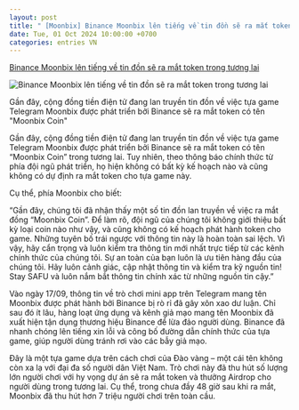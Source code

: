 ```yaml
---
layout: post
title: " [Moonbix] Binance Moonbix lên tiếng về tin đồn sẽ ra mắt token trong tương lai"
date: Tue, 01 Oct 2024 10:00:00 +0700
categories: entries VN
---
```

[Binance Moonbix lên tiếng về tin đồn sẽ ra mắt token trong tương lai](https://allinstation.com/binance-moonbix-len-tieng-ve-tin-don-se-ra-mat-token-trong-tuong-lai/)

![Binance Moonbix lên tiếng về tin đồn sẽ ra mắt token trong tương lai](https://allinstation.com/wp-content/uploads/2024/10/binance-moonbix.jpg)

Gần đây, cộng đồng tiền điện tử đang lan truyền tin đồn về việc tựa game Telegram Moonbix được phát triển bởi Binance sẽ ra mắt token có tên "Moonbix Coin"

Gần đây, cộng đồng tiền điện tử đang lan truyền tin đồn về việc tựa game Telegram Moonbix được phát triển bởi Binance sẽ ra mắt token có tên “Moonbix Coin” trong tương lai. Tuy nhiên, theo thông báo chính thức từ phía đội ngũ phát triển, họ hiện không có bất kỳ kế hoạch nào và cũng không có dự định ra mắt token cho tựa game này.

Cụ thể, phía Moonbix cho biết:

“Gần đây, chúng tôi đã nhận thấy một số tin đồn lan truyền về việc ra mắt đồng “Moonbix Coin”. Để làm rõ, đội ngũ của chúng tôi không giới thiệu bất kỳ loại coin nào như vậy, và cũng không có kế hoạch phát hành token cho game. Những tuyên bố trái ngược với thông tin này là hoàn toàn sai lệch. Vì vậy, hãy cẩn trọng và luôn kiểm tra thông tin mới nhất trực tiếp từ các kênh chính thức của chúng tôi. Sự an toàn của bạn luôn là ưu tiên hàng đầu của chúng tôi. Hãy luôn cảnh giác, cập nhật thông tin và kiểm tra kỹ nguồn tin! Stay SAFU và luôn nắm bắt thông tin chính xác từ những nguồn tin cậy.”

Vào ngày 17/09, thông tin về trò chơi mini app trên Telegram mang tên Moonbix được phát hành bởi Binance bị rò rỉ đã gây xôn xao dư luận. Chỉ sau đó ít lâu, hàng loạt ứng dụng và kênh giả mạo mang tên Moonbix đã xuất hiện tận dụng thương hiệu Binance để lừa đảo người dùng. Binance đã nhanh chóng lên tiếng xin lỗi và công bố đường dẫn chính thức của tựa game, giúp người dùng tránh rơi vào các bẫy giả mạo.

Đây là một tựa game dựa trên cách chơi của Đào vàng – một cái tên không còn xa lạ với đại đa số người dân Việt Nam. Trò chơi này đã thu hút số lượng lớn người chơi với hy vọng dự án sẽ ra mắt token và thưởng Airdrop cho người dùng trong tương lai. Cụ thể, trong chưa đầy 48 giờ sau khi ra mắt, Moonbix đã thu hút hơn 7 triệu người chơi trên toàn cầu.

